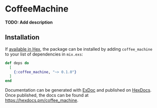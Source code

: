 # CoffeeMachine

**TODO: Add description**

## Installation

If [available in Hex](https://hex.pm/docs/publish), the package can be installed
by adding `coffee_machine` to your list of dependencies in `mix.exs`:

```elixir
def deps do
  [
    {:coffee_machine, "~> 0.1.0"}
  ]
end
```

Documentation can be generated with [ExDoc](https://github.com/elixir-lang/ex_doc)
and published on [HexDocs](https://hexdocs.pm). Once published, the docs can
be found at <https://hexdocs.pm/coffee_machine>.

